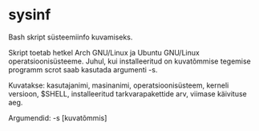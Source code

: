 # sysinf
Bash skript süsteemiinfo kuvamiseks.

Skript toetab hetkel Arch GNU/Linux ja Ubuntu GNU/Linux operatsioonisüsteeme.
Juhul, kui installeeritud on kuvatõmmise tegemise programm scrot saab kasutada argumenti -s.

Kuvatakse:
          kasutajanimi,
          masinanimi,
          operatsioonisüsteem,
          kerneli versioon,
          $SHELL,
          installeeritud tarkvarapakettide arv,
          viimase käivituse aeg.

Argumendid:
          -s [kuvatõmmis]
